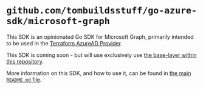 # `github.com/tombuildsstuff/go-azure-sdk/microsoft-graph`

This SDK is an opinionated Go SDK for Microsoft Graph, primarily intended to be used in the [Terraform AzureAD Provider](https://github.com/hashicorp/terraform-provider-azuread).

This SDK is coming soon - but will use exclusively use [the base-layer within this repository](../sdk).

More information on this SDK, and how to use it, can be found in [the main `README.md` file](../README.md).
